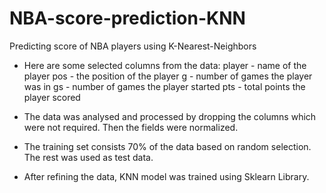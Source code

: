 # NBA-score-prediction-KNN
Predicting score of NBA players using K-Nearest-Neighbors 

- Here are some selected columns from the data:
    player - name of the player
    pos - the position of the player
    g - number of games the player was in
    gs - number of games the player started
    pts - total points the player scored

- The data was analysed and processed by dropping the columns which were not required. Then the fields were normalized. 
- The training set consists 70% of the data based on random selection. The rest was used as test data. 
- After refining the data, KNN model was trained using Sklearn Library.

